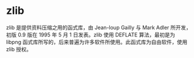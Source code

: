 # zlib

zlib 是提供资料压缩之用的函式库，由 Jean-loup Gailly 与 Mark Adler 所开发，初版 0.9 版在 1995 年 5 月 1 日发表。zlib 使用 DEFLATE 算法，最初是为 libpng 函式库所写的，后来普遍为许多软件所使用。此函式库为自由软件，使用 zlib 授权。

